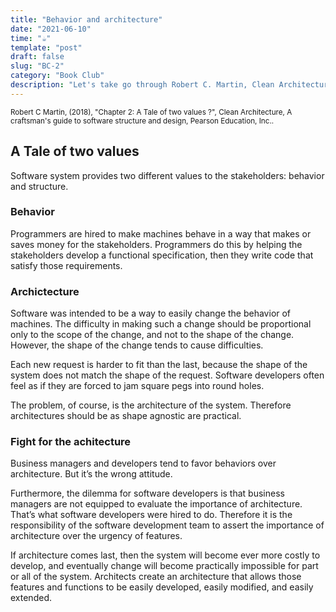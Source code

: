 ```yaml
---
title: "Behavior and architecture"
date: "2021-06-10"
time: "☕️"
template: "post"
draft: false
slug: "BC-2"
category: "Book Club"
description: "Let's take go through Robert C. Martin, Clean Architecture, Chapter 2. A Tale of two value"
---
```


<sub>Robert C Martin, (2018), "Chapter 2: A Tale of two values ?", Clean Architecture, A craftsman's guide to software structure and design, Pearson Education, Inc..</sub>

## A Tale of two values

Software system provides two different values to the stakeholders: behavior and structure.

### Behavior

Programmers are hired to make machines behave in a way that makes or saves money for the stakeholders. Programmers do this by helping the stakeholders develop a functional specification, then they write code that satisfy those requirements.

### Archictecture

Software was intended to be a way to easily change the behavior of machines.
The difficulty in making such a change should be proportional only to the scope of the change, and not to the shape of the change. However, the shape of the change tends to cause difficulties.


Each new request is harder to fit than the last, because the shape of the system does not match the shape of the request. Software developers often feel as if they are forced to jam square pegs into round holes.

The problem, of course, is the architecture of the system. Therefore architectures should be as shape agnostic are practical.

### Fight for the achitecture 

Business managers and developers tend to favor behaviors over architecture. But it’s the wrong attitude.

Furthermore, the dilemma for software developers is that business managers are not equipped to evaluate the importance of architecture. That’s what software developers were hired to do. Therefore it is the responsibility of the software development team to assert the importance of architecture over the urgency of features.

If architecture comes last, then the system will become ever more costly to develop, and eventually change will become practically impossible for part or all of the system. Architects create an architecture that allows those features and functions to be easily developed, easily modified, and easily extended.

